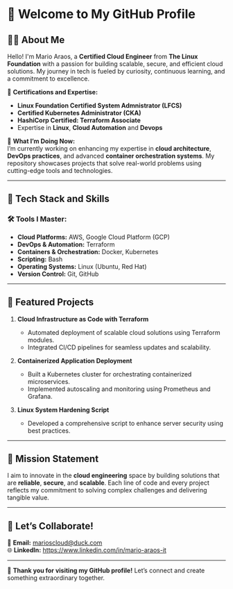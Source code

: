 # 👋 Welcome to My GitHub Profile  

## 🧑‍💻 About Me  
Hello! I'm Mario Araos, a **Certified Cloud Engineer** from **The Linux Foundation** with a passion for building scalable, secure, and efficient cloud solutions. My journey in tech is fueled by curiosity, continuous learning, and a commitment to excellence.  

🌟 **Certifications and Expertise:**  
- **Linux Foundation Certified System Admnistrator (LFCS)**  
- **Certified Kubernetes Administrator (CKA)**
- **HashiCorp Certified: Terraform Associate**
- Expertise in **Linux**, **Cloud Automation** and **Devops**  

🌟 **What I’m Doing Now:**  
I’m currently working on enhancing my expertise in **cloud architecture**, **DevOps practices**, and advanced **container orchestration systems**. My repository showcases projects that solve real-world problems using cutting-edge tools and technologies.  

---

## 🚀 Tech Stack and Skills  
### 🛠 Tools I Master:  
- **Cloud Platforms:** AWS, Google Cloud Platform (GCP)  
- **DevOps & Automation:** Terraform  
- **Containers & Orchestration:** Docker, Kubernetes  
- **Scripting:** Bash
- **Operating Systems:** Linux (Ubuntu, Red Hat)  
- **Version Control:** Git, GitHub  

---

## 📂 Featured Projects  
1. **Cloud Infrastructure as Code with Terraform**  
   - Automated deployment of scalable cloud solutions using Terraform modules.  
   - Integrated CI/CD pipelines for seamless updates and scalability.  

2. **Containerized Application Deployment**  
   - Built a Kubernetes cluster for orchestrating containerized microservices.  
   - Implemented autoscaling and monitoring using Prometheus and Grafana.  

3. **Linux System Hardening Script**  
   - Developed a comprehensive script to enhance server security using best practices.  

---

## 🎯 Mission Statement  
I aim to innovate in the **cloud engineering** space by building solutions that are **reliable**, **secure**, and **scalable**. Each line of code and every project reflects my commitment to solving complex challenges and delivering tangible value.  

---

## 💼 Let’s Collaborate!  
📩 **Email:** marioscloud@duck.com  
🌐 **LinkedIn:** https://www.linkedin.com/in/mario-araos-it  

---

🙌 **Thank you for visiting my GitHub profile!** Let’s connect and create something extraordinary together.  
